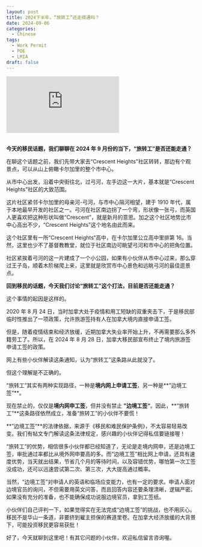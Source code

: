 ```yaml
---
layout: post
title: 2024下半年，“旅转工”还走得通吗？
date: 2024-09-06
categories:
  - Chinese
tags:
  - Work Permit
  - POE
  - LMIA
draft: false
---
```


<div class="videoWrapper">
<iframe src="https://www.youtube.com/embed/SP-AVOd4HL4" title="YouTube video player" frameborder="0" allow="accelerometer; autoplay; clipboard-write; encrypted-media; gyroscope; picture-in-picture" allowfullscreen></iframe>
</div>
<div style="display: flex; align-items: flex-start; justify-content: center; font-size: 14px; color: #777;"></div>

<br>

**今天的移民话题，我们聊聊在 2024 年 9 月份的当下，“旅转工”是否还能走通？**

<!-- more -->

在聊这个话题之前，我们先带大家去“Crescent Heights”社区转转，那边有个观景点，可以从山上俯瞰卡尔加里的整个市中心。

从市中心出发，沿着中央街往北，过弓河，左手边这一大片，基本就是“Crescent Heights”社区的大致范围。

这片社区紧邻卡尔加里的母亲河-弓河，与市中心隔河相望，建于 1910 年代，属于本地最早开发的社区之一。弓河在社区南边拐了一个弯，形状像一张弓，而英国人更喜欢把这种形状叫做“Crescent”，就是新月的意思。加之这个社区地势比市中心高出不少，“Crescent Heights”这个地名由此而来。

这个社区里有一所“Crescent Heights“高中，在卡尔加里公立高中里排第 16。当然，这里也少不了基督教教堂，就位于社区南边可眺望弓河和市中心的把角位置。

社区紧挨着弓河的这一片建成了一个小公园，如果有小伙伴从市中心过来，那么穿过王子岛，顺着木阶梯爬上来，这里就是欣赏市中心景色和远眺弓河的最佳逛景点。

**回到移民的话题，今天我们讨论“旅转工”这个打法，目前是否还能走通？**

这个事情的起因是这样的。

2020 年 8 月 24 日，当时加拿大处于疫情和用工短缺的双重夹击下，于是移民部临时性推出了一项政策，允许旅游签持有人在加拿大境内直接申请工签。

但是，随着疫情结束和经济放缓，近期加拿大失业率开始上升，不再需要那么多外籍劳工了。所以，在 2024 年 8 月 28 日，加拿大移民部宣布终止了境内旅游签申请工签的政策。

网上有些小伙伴解读这条通知，认为“旅转工”这条路从此就没了。

但这个理解是不正确的。

“旅转工”其实有两种实现路径，一种是**境内网上申请工签**，另一种是**”边境工签“**。

现在禁止的，仅仅是**境内网申工签**，但并没有禁止 **”边境工签“**。因此，**“旅转工”**这条路径依然成立，准备“旅转工”的小伙伴不要慌！

**”边境工签“**的法律依据，来源于《移民和难民保护条例》，不太容易轻易改变。我们有帖文专门解读这条法律规定，感兴趣的小伙伴记得私信要链接喔！

<!-- 工签是大部分小伙伴通向移民成功的最关键节点。但是，大龄、英语差、专业不对口、工作经验少，条条都是导致境外网申工签被拒的理由。于是移民圈小伙伴常说，境外网申工签，九死一生。 -->

“旅转工”的优势，相信很多小伙伴都已经知道了，无论是走境内网申，还是边境工签，审批通过率都比从境外网申要高的多。而“边境工签”相比网上申请，还具有速度优势，当天就出结果，节省几个月的等待时间，以及容错优势，哪怕第一次工签没成功，还可以迅速尝试第二次、第三次，大大提高通过概率。

当然，“边境工签”对申请人的英语和临场应变能力，也有一定的要求。申请人面对边境官员的询问，不但需要用英文问答，而且回答内容还要条理清晰，逻辑严密。如果没有充分的准备，也不能确保成功说服边境官员，拿到工签纸。

小伙伴们自己评判一下，如果觉得实在无法完成“边境工签”的挑战，也不用灰心。移民不是华山一条道，非要挤到雇主担保的赛道里卷。在加拿大经济放缓的大背景下，可能投资移民更容易获批！

好了，今天就聊到这里吧！有其它问题的小伙伴，欢迎私信留言咨询喔。
